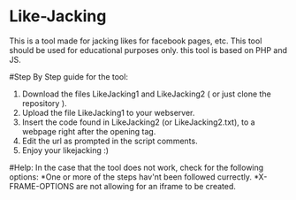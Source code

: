# Like-Jacking
This is a tool made for jacking likes for facebook pages, etc. This tool should be used for educational purposes only. this tool is based on PHP and JS.


#Step By Step guide for the tool:
1. Download the files LikeJacking1 and LikeJacking2 ( or just clone the repository ).
2. Upload the file LikeJacking1 to your webserver.
3. Insert the code found in LikeJacking2 (or LikeJacking2.txt), to a webpage right after the opening <body> tag.
4. Edit the url as prompted in the script comments.
5. Enjoy your likejacking :)
 


#Help:
In the case that the tool does not work, check for the following options:
*One or more of the steps hav'nt been followed currectly.
*X-FRAME-OPTIONS are not allowing for an iframe to be created.

